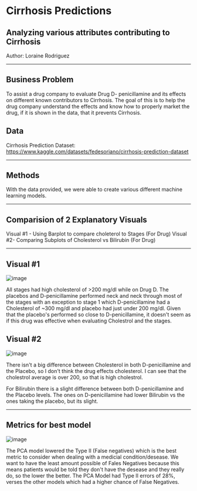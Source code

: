 # Cirrhosis Predictions

## Analyzing various attributes contributing to Cirrhosis

Author: Loraine Rodriguez

___
## **Business Problem**

To assist a drug company to evaluate Drug D- penicillamine and its effects on different known contributors to Cirrhosis.   The goal of this is to help the drug company understand the effects and know how to properly market the drug, if it is shown in the data, that it prevents Cirrhosis. 

## **Data**

Cirrhosis Prediction Dataset: 
https://www.kaggle.com/datasets/fedesoriano/cirrhosis-prediction-dataset
___

## **Methods**
With the data provided, we were able to create various different machine learning models. 
___

## **Comparision of 2 Explanatory Visuals**
Visual #1 - Using Barplot to compare choleterol to Stages (For Drug)
Visual #2-  Comparing Subplots of Cholesterol vs Bilirubin (For Drug)
___


## Visual #1
![image](https://github.com/lrnrdr/Classification-Cirrhosis-PredictionDataset/assets/138408700/e6c733fc-19ba-4680-8461-7d5ab53c343b)


All stages had high cholesterol of >200 mg/dl while on Drug D.   The placebos and D-penicillamine performed neck and neck through most of the stages with an exception to stage 1 which D-penicillamine had a Cholesterol of ~300 mg/dl and placebo had just under 200 mg/dl.  Given that the placebo's performed so close to D-penicillamine, it doesn't seem as if this drug was effective when evaluating Cholestrol and the stages.

  
## Visual #2

![image](https://github.com/lrnrdr/Classification-Cirrhosis-PredictionDataset/assets/138408700/2eba0506-daa3-422a-b1e0-80139a780981)


There isn't a big difference between Cholesterol in both D-penicillamine and the Placebo, so I don't think the drug effects cholesterol.   I can see that the cholestrol average is over 200, so that is high cholestrol.   

For Bilirubin there is a slight difference between both D-penicillamine and the Placebo levels.  The ones on D-penicillamine had lower Bilirubin vs the ones taking the placebo, but its slight.

___
## Metrics for best model

![image](https://github.com/lrnrdr/Classification-Cirrhosis-PredictionDataset/assets/138408700/d2682d7a-d9be-4634-9171-c3e5ab2f9bf9)


The PCA model lowered the Type II (False negatives) which is the best metric to consider when dealing with a medicial condition/desease.  We want to have the least amount possible of Fales Negatives because this means patients would be told they don't have the desease and they really do, so the lower the better.  The PCA Model had Type II errors of 28%, verses the other models which had a higher chance of False Negatives.




